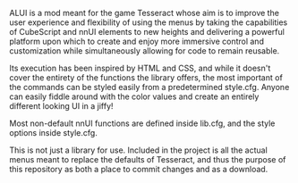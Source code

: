   ALUI is a mod meant for the game Tesseract whose aim is to improve the user experience and flexibility
of using the menus by taking the capabilities of CubeScript and nnUI elements to new heights and delivering
a powerful platform upon which to create and enjoy more immersive control and customization while
simultaneously allowing for code to remain reusable.

Its execution has been inspired by HTML and CSS, and while it doesn't cover the entirety of the functions
the library offers, the most important of the commands can be styled easily from a predetermined style.cfg.
Anyone can easily fiddle around with the color values and create an entirely different looking UI in a jiffy!

Most non-default nnUI functions are defined inside lib.cfg, and the style options inside style.cfg.

This is not just a library for use. Included in the project is all the actual menus meant to replace the defaults
of Tesseract, and thus the purpose of this repository as both a place to commit changes and as a download.
